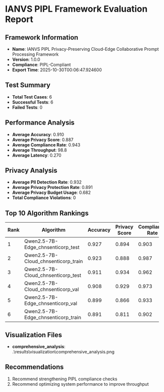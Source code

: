 # IANVS PIPL Framework Evaluation Report

## Framework Information
- **Name**: IANVS PIPL Privacy-Preserving Cloud-Edge Collaborative Prompt Processing Framework
- **Version**: 1.0.0
- **Compliance**: PIPL-Compliant
- **Export Time**: 2025-10-30T00:06:47.924600

## Test Summary
- **Total Test Cases**: 6
- **Successful Tests**: 6
- **Failed Tests**: 0

## Performance Analysis
- **Average Accuracy**: 0.910
- **Average Privacy Score**: 0.887
- **Average Compliance Rate**: 0.943
- **Average Throughput**: 98.8
- **Average Latency**: 0.270

## Privacy Analysis
- **Average PII Detection Rate**: 0.932
- **Average Privacy Protection Rate**: 0.891
- **Average Privacy Budget Usage**: 0.682
- **Total Compliance Violations**: 0

## Top 10 Algorithm Rankings

| Rank | Algorithm | Accuracy | Privacy Score | Compliance Rate | Throughput | Latency |
|------|-----------|----------|---------------|-----------------|------------|---------|
| 1 | Qwen2.5-7B-Edge_chnsenticorp_test | 0.927 | 0.894 | 0.903 | 84.0 | 0.247 |
| 2 | Qwen2.5-7B-Cloud_chnsenticorp_train | 0.923 | 0.888 | 0.987 | 106.9 | 0.281 |
| 3 | Qwen2.5-7B-Cloud_chnsenticorp_test | 0.911 | 0.934 | 0.962 | 100.7 | 0.361 |
| 4 | Qwen2.5-7B-Cloud_chnsenticorp_val | 0.908 | 0.929 | 0.973 | 84.1 | 0.124 |
| 5 | Qwen2.5-7B-Edge_chnsenticorp_val | 0.899 | 0.866 | 0.933 | 112.8 | 0.107 |
| 6 | Qwen2.5-7B-Edge_chnsenticorp_train | 0.891 | 0.811 | 0.902 | 104.3 | 0.496 |

## Visualization Files
- **comprehensive_analysis**: .\results\visualization\comprehensive_analysis.png

## Recommendations
1. Recommend strengthening PIPL compliance checks
2. Recommend optimizing system performance to improve throughput
